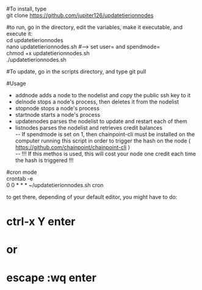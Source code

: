 #To install, type <br />
git clone https://github.com/jupiter126/updatetierionnodes

#to run, go in the directory, edit the variables, make it executable, and execute it:<br />
cd updatetierionnodes<br />
nano updatetierionnodes.sh #--> set user= and spendmode=<br />
chmod +x updatetierionnodes.sh<br />
./updatetierionnodes.sh<br />

#To update, go in the scripts directory, and type
git pull

#Usage<br />
- addnode adds a node to the nodelist and copy the public ssh key to it<br />
- delnode stops a node's process, then deletes it from the nodelist<br />
- stopnode stops a node's process<br />
- startnode starts a node's process<br />
- updatenodes parses the nodelist to update and restart each of them<br />
- listnodes parses the nodelist and retrieves credit balances<br />
-- If spendmode is set on 1, then chainpoint-cli must be installed on the computer running this script in order to trigger the hash on the node ( https://github.com/chainpoint/chainpoint-cli )<br />
-- !!! If this methos is used, this will cost your node one credit each time the hash is triggered !!!

#cron mode<br />
crontab -e<br />
0 0 * * * ~/updatetierionnodes.sh cron<br />

to get there, depending of your default editor, you might have to do:
# ctrl-x Y enter
# or
# escape :wq enter
